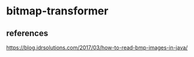 # bitmap-transformer

## references 
https://blog.idrsolutions.com/2017/03/how-to-read-bmp-images-in-java/

